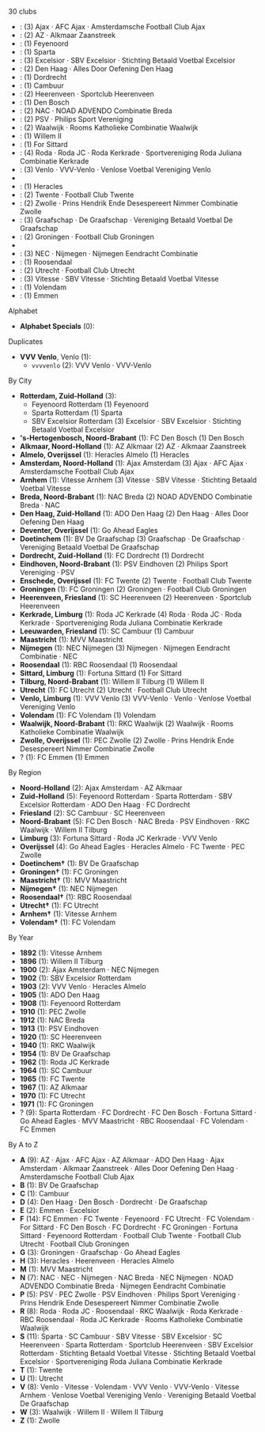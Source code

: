 30 clubs

-  : (3) Ajax · AFC Ajax · Amsterdamsche Football Club Ajax
-  : (2) AZ · Alkmaar Zaanstreek
-  : (1) Feyenoord
-  : (1) Sparta
-  : (3) Excelsior · SBV Excelsior · Stichting Betaald Voetbal Excelsior
-  : (2) Den Haag · Alles Door Oefening Den Haag
-  : (1) Dordrecht
-  : (1) Cambuur
-  : (2) Heerenveen · Sportclub Heerenveen
-  : (1) Den Bosch
-  : (2) NAC · NOAD ADVENDO Combinatie Breda
-  : (2) PSV · Philips Sport Vereniging
-  : (2) Waalwijk · Rooms Katholieke Combinatie Waalwijk
-  : (1) Willem II
-  : (1) For Sittard
-  : (4) Roda · Roda JC · Roda Kerkrade · Sportvereniging Roda Juliana Combinatie Kerkrade
-  : (3) Venlo · VVV-Venlo · Venlose Voetbal Vereniging Venlo
- 
-  : (1) Heracles
-  : (2) Twente · Football Club Twente
-  : (2) Zwolle · Prins Hendrik Ende Desespereert Nimmer Combinatie Zwolle
-  : (3) Graafschap · De Graafschap · Vereniging Betaald Voetbal De Graafschap
-  : (2) Groningen · Football Club Groningen
- 
-  : (3) NEC · Nijmegen · Nijmegen Eendracht Combinatie
-  : (1) Roosendaal
-  : (2) Utrecht · Football Club Utrecht
-  : (3) Vitesse · SBV Vitesse · Stichting Betaald Voetbal Vitesse
-  : (1) Volendam
-  : (1) Emmen




Alphabet

- **Alphabet Specials** (0): 




Duplicates

- **VVV Venlo**, Venlo (1):
  - `vvvvenlo` (2): VVV Venlo · VVV-Venlo




By City

- **Rotterdam, Zuid-Holland** (3): 
  - Feyenoord Rotterdam  (1) Feyenoord
  - Sparta Rotterdam  (1) Sparta
  - SBV Excelsior Rotterdam  (3) Excelsior · SBV Excelsior · Stichting Betaald Voetbal Excelsior
- **'s-Hertogenbosch, Noord-Brabant** (1): FC Den Bosch  (1) Den Bosch
- **Alkmaar, Noord-Holland** (1): AZ Alkmaar  (2) AZ · Alkmaar Zaanstreek
- **Almelo, Overijssel** (1): Heracles Almelo  (1) Heracles
- **Amsterdam, Noord-Holland** (1): Ajax Amsterdam  (3) Ajax · AFC Ajax · Amsterdamsche Football Club Ajax
- **Arnhem** (1): Vitesse Arnhem  (3) Vitesse · SBV Vitesse · Stichting Betaald Voetbal Vitesse
- **Breda, Noord-Brabant** (1): NAC Breda  (2) NOAD ADVENDO Combinatie Breda · NAC
- **Den Haag, Zuid-Holland** (1): ADO Den Haag  (2) Den Haag · Alles Door Oefening Den Haag
- **Deventer, Overijssel** (1): Go Ahead Eagles 
- **Doetinchem** (1): BV De Graafschap  (3) Graafschap · De Graafschap · Vereniging Betaald Voetbal De Graafschap
- **Dordrecht, Zuid-Holland** (1): FC Dordrecht  (1) Dordrecht
- **Eindhoven, Noord-Brabant** (1): PSV Eindhoven  (2) Philips Sport Vereniging · PSV
- **Enschede, Overijssel** (1): FC Twente  (2) Twente · Football Club Twente
- **Groningen** (1): FC Groningen  (2) Groningen · Football Club Groningen
- **Heerenveen, Friesland** (1): SC Heerenveen  (2) Heerenveen · Sportclub Heerenveen
- **Kerkrade, Limburg** (1): Roda JC Kerkrade  (4) Roda · Roda JC · Roda Kerkrade · Sportvereniging Roda Juliana Combinatie Kerkrade
- **Leeuwarden, Friesland** (1): SC Cambuur  (1) Cambuur
- **Maastricht** (1): MVV Maastricht 
- **Nijmegen** (1): NEC Nijmegen  (3) Nijmegen · Nijmegen Eendracht Combinatie · NEC
- **Roosendaal** (1): RBC Roosendaal  (1) Roosendaal
- **Sittard, Limburg** (1): Fortuna Sittard  (1) For Sittard
- **Tilburg, Noord-Brabant** (1): Willem II Tilburg  (1) Willem II
- **Utrecht** (1): FC Utrecht  (2) Utrecht · Football Club Utrecht
- **Venlo, Limburg** (1): VVV Venlo  (3) VVV-Venlo · Venlo · Venlose Voetbal Vereniging Venlo
- **Volendam** (1): FC Volendam  (1) Volendam
- **Waalwijk, Noord-Brabant** (1): RKC Waalwijk  (2) Waalwijk · Rooms Katholieke Combinatie Waalwijk
- **Zwolle, Overijssel** (1): PEC Zwolle  (2) Zwolle · Prins Hendrik Ende Desespereert Nimmer Combinatie Zwolle
- ? (1): FC Emmen  (1) Emmen




By Region

- **Noord-Holland** (2):   Ajax Amsterdam · AZ Alkmaar
- **Zuid-Holland** (5):   Feyenoord Rotterdam · Sparta Rotterdam · SBV Excelsior Rotterdam · ADO Den Haag · FC Dordrecht
- **Friesland** (2):   SC Cambuur · SC Heerenveen
- **Noord-Brabant** (5):   FC Den Bosch · NAC Breda · PSV Eindhoven · RKC Waalwijk · Willem II Tilburg
- **Limburg** (3):   Fortuna Sittard · Roda JC Kerkrade · VVV Venlo
- **Overijssel** (4):   Go Ahead Eagles · Heracles Almelo · FC Twente · PEC Zwolle
- **Doetinchem†** (1):   BV De Graafschap
- **Groningen†** (1):   FC Groningen
- **Maastricht†** (1):   MVV Maastricht
- **Nijmegen†** (1):   NEC Nijmegen
- **Roosendaal†** (1):   RBC Roosendaal
- **Utrecht†** (1):   FC Utrecht
- **Arnhem†** (1):   Vitesse Arnhem
- **Volendam†** (1):   FC Volendam




By Year

- **1892** (1):   Vitesse Arnhem
- **1896** (1):   Willem II Tilburg
- **1900** (2):   Ajax Amsterdam · NEC Nijmegen
- **1902** (1):   SBV Excelsior Rotterdam
- **1903** (2):   VVV Venlo · Heracles Almelo
- **1905** (1):   ADO Den Haag
- **1908** (1):   Feyenoord Rotterdam
- **1910** (1):   PEC Zwolle
- **1912** (1):   NAC Breda
- **1913** (1):   PSV Eindhoven
- **1920** (1):   SC Heerenveen
- **1940** (1):   RKC Waalwijk
- **1954** (1):   BV De Graafschap
- **1962** (1):   Roda JC Kerkrade
- **1964** (1):   SC Cambuur
- **1965** (1):   FC Twente
- **1967** (1):   AZ Alkmaar
- **1970** (1):   FC Utrecht
- **1971** (1):   FC Groningen
- ? (9):   Sparta Rotterdam · FC Dordrecht · FC Den Bosch · Fortuna Sittard · Go Ahead Eagles · MVV Maastricht · RBC Roosendaal · FC Volendam · FC Emmen






By A to Z

- **A** (9): AZ · Ajax · AFC Ajax · AZ Alkmaar · ADO Den Haag · Ajax Amsterdam · Alkmaar Zaanstreek · Alles Door Oefening Den Haag · Amsterdamsche Football Club Ajax
- **B** (1): BV De Graafschap
- **C** (1): Cambuur
- **D** (4): Den Haag · Den Bosch · Dordrecht · De Graafschap
- **E** (2): Emmen · Excelsior
- **F** (14): FC Emmen · FC Twente · Feyenoord · FC Utrecht · FC Volendam · For Sittard · FC Den Bosch · FC Dordrecht · FC Groningen · Fortuna Sittard · Feyenoord Rotterdam · Football Club Twente · Football Club Utrecht · Football Club Groningen
- **G** (3): Groningen · Graafschap · Go Ahead Eagles
- **H** (3): Heracles · Heerenveen · Heracles Almelo
- **M** (1): MVV Maastricht
- **N** (7): NAC · NEC · Nijmegen · NAC Breda · NEC Nijmegen · NOAD ADVENDO Combinatie Breda · Nijmegen Eendracht Combinatie
- **P** (5): PSV · PEC Zwolle · PSV Eindhoven · Philips Sport Vereniging · Prins Hendrik Ende Desespereert Nimmer Combinatie Zwolle
- **R** (8): Roda · Roda JC · Roosendaal · RKC Waalwijk · Roda Kerkrade · RBC Roosendaal · Roda JC Kerkrade · Rooms Katholieke Combinatie Waalwijk
- **S** (11): Sparta · SC Cambuur · SBV Vitesse · SBV Excelsior · SC Heerenveen · Sparta Rotterdam · Sportclub Heerenveen · SBV Excelsior Rotterdam · Stichting Betaald Voetbal Vitesse · Stichting Betaald Voetbal Excelsior · Sportvereniging Roda Juliana Combinatie Kerkrade
- **T** (1): Twente
- **U** (1): Utrecht
- **V** (8): Venlo · Vitesse · Volendam · VVV Venlo · VVV-Venlo · Vitesse Arnhem · Venlose Voetbal Vereniging Venlo · Vereniging Betaald Voetbal De Graafschap
- **W** (3): Waalwijk · Willem II · Willem II Tilburg
- **Z** (1): Zwolle




